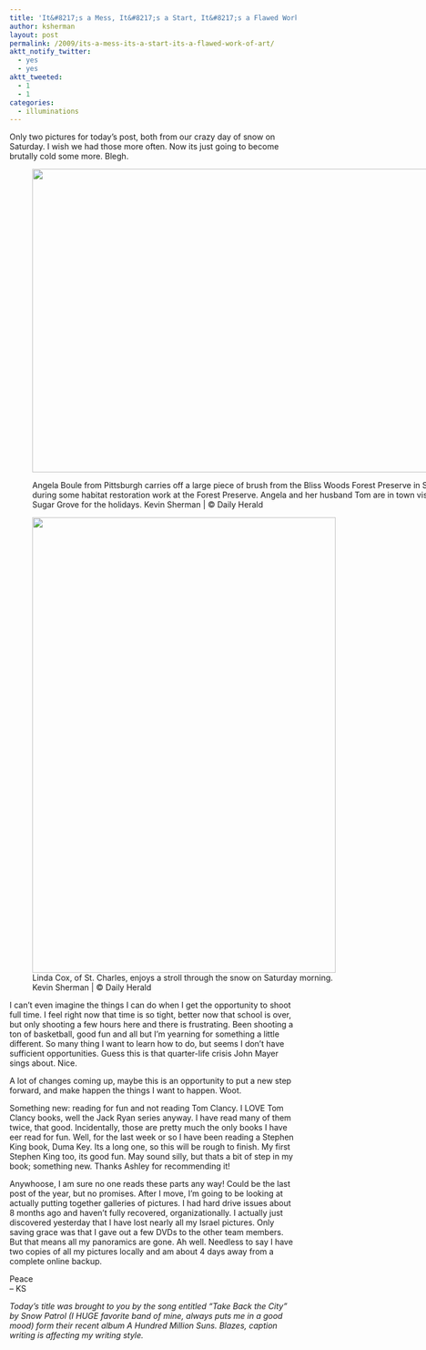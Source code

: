 ```yaml
---
title: 'It&#8217;s a Mess, It&#8217;s a Start, It&#8217;s a Flawed Work of Art'
author: ksherman
layout: post
permalink: /2009/its-a-mess-its-a-start-its-a-flawed-work-of-art/
aktt_notify_twitter:
  - yes
  - yes
aktt_tweeted:
  - 1
  - 1
categories:
  - illuminations
---
```

Only two pictures for today&#8217;s post, both from our crazy day of snow on Saturday. I wish we had those more often. Now its just going to become brutally cold some more. Blegh.<figure style="width: 800px;" class="wp-caption aligncenter">

<img title="Snow1" src="https://s3-us-west-2.amazonaws.com/assets.kshermphoto.com/2009PostsImages/December/29/blissclean.JPG " alt="" width="800" height="533" /><figcaption class="wp-caption-text">Angela Boule from Pittsburgh carries off a large piece of brush from the Bliss Woods Forest Preserve in Sugar Grove during some habitat restoration work at the Forest Preserve. Angela and her husband Tom are in town visiting family in Sugar Grove for the holidays. Kevin Sherman | © Daily Herald </figcaption></figure> <figure style="width: 533px;" class="wp-caption aligncenter"><img title="Snow2" src="https://s3-us-west-2.amazonaws.com/assets.kshermphoto.com/2009PostsImages/December/29/stcsnow.JPG " alt="" width="533" height="800" /><figcaption class="wp-caption-text">Linda Cox, of St. Charles, enjoys a stroll through the snow on Saturday morning. Kevin Sherman | © Daily Herald</figcaption></figure> 

I can&#8217;t even imagine the things I can do when I get the opportunity to shoot full time. I feel right now that time is so tight, better now that school is over, but only shooting a few hours here and there is frustrating. Been shooting a ton of basketball, good fun and all but I&#8217;m yearning for something a little different. So many thing I want to learn how to do, but seems I don&#8217;t have sufficient opportunities. Guess this is that quarter-life crisis John Mayer sings about. Nice.

A lot of changes coming up, maybe this is an opportunity to put a new step forward, and make happen the things I want to happen. Woot.

Something new: reading for fun and not reading Tom Clancy. I LOVE Tom Clancy books, well the Jack Ryan series anyway. I have read many of them twice, that good. Incidentally, those are pretty much the only books I have eer read for fun. Well, for the last week or so I have been reading a Stephen King book, Duma Key. Its a long one, so this will be rough to finish. My first Stephen King too, its good fun. May sound silly, but thats a bit of step in my book; something new. Thanks Ashley for recommending it!

Anywhoose, I am sure no one reads these parts any way! Could be the last post of the year, but no promises. After I move, I&#8217;m going to be looking at actually putting together galleries of pictures. I had hard drive issues about 8 months ago and haven&#8217;t fully recovered, organizationally. I actually just discovered yesterday that I have lost nearly all my Israel pictures. Only saving grace was that I gave out a few DVDs to the other team members. But that means all my panoramics are gone. Ah well. Needless to say I have two copies of all my pictures locally and am about 4 days away from a complete online backup.

Peace  
&#8211; KS

*Today&#8217;s title was brought to you by the song entitled &#8220;Take Back the City&#8221; by Snow Patrol (I HUGE favorite band of mine, always puts me in a good mood) form their recent album A Hundred Million Suns. Blazes, caption writing is affecting my writing style.*